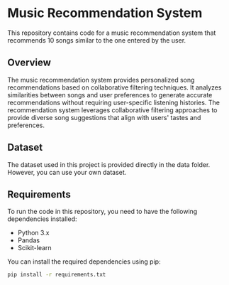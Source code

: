 # Music Recommendation System

This repository contains code for a music recommendation system that recommends 10 songs similar to the one entered by the user.

## Overview

The music recommendation system provides personalized song recommendations based on collaborative filtering techniques. It analyzes similarities between songs and user preferences to generate accurate recommendations without requiring user-specific listening histories. The recommendation system leverages collaborative filtering approaches to provide diverse song suggestions that align with users' tastes and preferences.

## Dataset

The dataset used in this project is provided directly in the data folder. However, you can use your own dataset.

## Requirements

To run the code in this repository, you need to have the following dependencies installed:

- Python 3.x
- Pandas
- Scikit-learn

You can install the required dependencies using pip:

```bash
pip install -r requirements.txt
